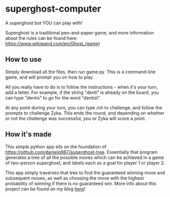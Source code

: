 # superghost-computer
A superghost bot YOU can play with!

Superghost is a traditional pen-and-paper game, and more information about the rules can be found here: https://www.wikiwand.com/en/Ghost_(game)

## How to use
Simply download all the files, then run game.py. This is a command-line game, and will prompt you on how to play. 

All you really have to do is to follow the instructions - when it's your turn, add a letter. For example, if the string "denti" is already on the board, you can type "dentis" to go for the word "dentist".

At any point during your turn, you can type /ch to challenge, and follow the prompts to challenge Zyka. This ends the round, and depending on whether or not the challenge was successful, you or Zyka will score a point.

## How it's made
This simple python app sits on the foundation of https://github.com/danielq987/superghost-tree. Essentially that program generates a tree of all the possible moves which can be achieved in a game of two-person superghost, and labels each as a goal for player 1 or player 2. 

This app simply traverses that tree to find the guaranteed winning move and subsequent moves, as well as choosing the move with the highest probability of winning if there is no guaranteed win. More info about this project can be found on my blog [here](https://danielq987.github.io/blog/posts/2020/10/15/superghost.html)!

